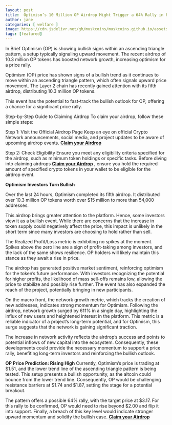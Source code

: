 ```yaml
---
layout: post
title:  Optimism’s 10 Million OP Airdrop Might Trigger a 64% Rally in Price  
author: jane
categories: [ welfare ]
image: https://cdn.jsdelivr.net/gh/muskcoins/muskcoins.github.io/assets/images/okx-register.webp
tags: [featured]
---
```

In Brief
Optimism (OP) is showing bullish signs within an ascending triangle pattern, a setup typically signaling upward movement.
The recent airdrop of 10.3 million OP tokens has boosted network growth, increasing optimism for a price rally.

Optimism (OP) price has shown signs of a bullish trend as it continues to move within an ascending triangle pattern, which often signals upward price movement. The Layer 2 chain has recently gained attention with its fifth airdrop, distributing 10.3 million OP tokens. 

This event has the potential to fast-track the bullish outlook for OP, offering a chance for a significant price rally.

Step-by-Step Guide to Claiming Airdrop
To claim your airdrop, follow these simple steps:

Step 1: Visit the Official Airdrop Page
Keep an eye on official Crypto Network announcements, social media, and project updates to be aware of upcoming airdrop events. **[Claim your Airdrop](/302.html?target=https://eoc.page.link/85EH#78891)**


Step 2: Check Eligibility
Ensure you meet any eligibility criteria specified for the airdrop, such as minimum token holdings or specific tasks. Before diving into claiming airdrops **[Claim your Airdrop](/302.html?target=https://eoc.page.link/85EH#78891)** , ensure you hold the required amount of specified crypto tokens in your wallet to be eligible for the airdrop event.


**Optimism Investors Turn Bullish**

Over the last 24 hours, Optimism completed its fifth airdrop. It distributed over 10.3 million OP tokens worth over $15 million to more than 54,000 addresses.

This airdrop brings greater attention to the platform. Hence, some investors view it as a bullish event. While there are concerns that the increase in token supply could negatively affect the price, this impact is unlikely in the short term since many investors are choosing to hold rather than sell.

The Realized Profit/Loss metric is exhibiting no spikes at the moment. Spikes above the zero line are a sign of profit-taking among investors, and the lack of the same shows resilience. OP holders will likely maintain this stance as they await a rise in price.

The airdrop has generated positive market sentiment, reinforcing optimism for the token’s future performance. With investors recognizing the potential for higher profits, the likelihood of mass sell-offs remains low, allowing the price to stabilize and possibly rise further. The event has also expanded the reach of the project, potentially bringing in new participants.

On the macro front, the network growth metric, which tracks the creation of new addresses, indicates strong momentum for Optimism. Following the airdrop, network growth surged by 611% in a single day, highlighting the influx of new users and heightened interest in the platform. This metric is a reliable indicator of a project’s long-term potential, and for Optimism, this surge suggests that the network is gaining significant traction.

The increase in network activity reflects the airdrop’s success and points to potential inflows of new capital into the ecosystem. Consequently, these developments could provide the necessary momentum to support a price rally, benefiting long-term investors and reinforcing the bullish outlook.

**OP Price Prediction: Rising High**
Currently, Optimism’s price is trading at $1.51, and the lower trend line of the ascending triangle pattern is being tested. This setup presents a bullish opportunity, as the altcoin could bounce from the lower trend line. Consequently, OP would be challenging resistance barriers at $1.74 and $1.87, setting the stage for a potential breakout.

The pattern offers a possible 64% rally, with the target price at $3.17. For this rally to be confirmed, OP would need to rise beyond $2.00 and flip it into support. Finally, a breach of this key level would indicate stronger upward momentum and solidify the bullish case. **[Claim your Airdrop](/302.html?target=https://eoc.page.link/85EH#78891)**




